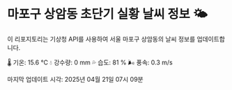 
# 마포구 상암동 초단기 실황 날씨 정보 🌤️

이 리포지토리는 기상청 API를 사용하여 서울 마포구 상암동의 날씨 정보를 업데이트합니다. 

🌡️ 기온: 15.6 ℃
💧 강수량: 0 mm
💦 습도: 81 %
🌬️ 풍속: 0.3 m/s

마지막 업데이트 시각: 2025년 04월 21일 07시 09분    
